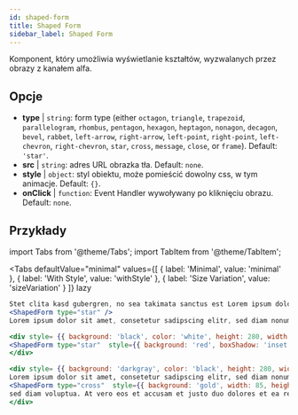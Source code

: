 ```yaml
---
id: shaped-form 
title: Shaped Form
sidebar_label: Shaped Form
---
```


Komponent, który umożliwia wyświetlanie kształtów, wyzwalanych przez obrazy z kanałem alfa.

## Opcje

* __type__ | `string`: form type (either `octagon`, `triangle`, `trapezoid`, `parallelogram`, `rhombus`, `pentagon`, `hexagon`, `heptagon`, `nonagon`, `decagon`, `bevel`, `rabbet`, `left-arrow`, `right-arrow`, `left-point`, `right-point`, `left-chevron`, `right-chevron`, `star`, `cross`, `message`, `close`, or `frame`). Default: `'star'`.
* __src__ | `string`: adres URL obrazka tła. Default: `none`.
* __style__ | `object`: styl obiektu, może pomieścić dowolny css, w tym animacje. Default: `{}`.
* __onClick__ | `function`: Event Handler wywoływany po kliknięciu obrazu. Default: `none`.


## Przykłady

import Tabs from '@theme/Tabs';
import TabItem from '@theme/TabItem';

<Tabs
    defaultValue="minimal"
    values={[
        { label: 'Minimal', value: 'minimal' },
        { label: 'With Style', value: 'withStyle' },
        { label: 'Size Variation', value: 'sizeVariation' }
    ]}
    lazy
>

<TabItem value="minimal">

```jsx live
Stet clita kasd gubergren, no sea takimata sanctus est Lorem ipsum dolor sit amet. 
<ShapedForm type="star" />
Lorem ipsum dolor sit amet, consetetur sadipscing elitr, sed diam nonumy eirmod tempor invidunt ut labore et dolore magna aliquyam erat, sed diam voluptua. At vero eos et accusam et justo duo dolores et ea rebum. Stet clita kasd gubergren, no sea takimata sanctus est Lorem ipsum dolor sit amet. Lorem ipsum dolor sit amet, consetetur sadipscing elitr, sed diam nonumy eirmod tempor invidunt ut labore et dolore magna aliquyam erat, sed diam voluptua. At vero eos et accusam et justo duo dolores et ea rebum. Lorem ipsum dolor sit amet, consetetur sadipscing elitr, sed diam nonumy eirmod tempor invidunt ut labore et dolore magna aliquyam erat, sed diam voluptua. At vero eos et accusam et justo duo dolores et ea rebum. Stet clita kasd gubergren, no sea takimata sanctus est Lorem ipsum dolor sit amet. Lorem ipsum dolor sit amet, consetetur sadipscing elitr, sed diam nonumy eirmod tempor invidunt ut labore et dolore magna aliquyam erat, sed diam voluptua. At vero eos et accusam et justo duo dolores et ea rebum. Stet clita kasd gubergren, no sea takimata sanctus est Lorem ipsum dolor sit amet.
```
</TabItem>

<TabItem value="withStyle">

```jsx live
<div style= {{ background: 'black', color: 'white', height: 280, width: 280}}>
<ShapedForm type="star"  style={{ background: 'red', boxShadow: 'inset 100px 88px 5px yellow'}}/>
</div>
```
</TabItem>

<TabItem value="SizeVariation">

```jsx live
<div style= {{ background: 'darkgray', color: 'black', height: 280, width: '100%'}}>
Lorem ipsum dolor sit amet, consetetur sadipscing elitr, sed diam nonumy eirmod tempor invidunt ut labore et dolore magna aliquyam erat, 
<ShapedForm type="cross"  style={{ background: 'gold', width: 85, height: 100, margin: 10, marginTop: 22 }}/>
sed diam voluptua. At vero eos et accusam et justo duo dolores et ea rebum. Stet clita kasd gubergren, no sea takimata sanctus est Lorem ipsum dolor sit amet. Lorem ipsum dolor sit amet, consetetur sadipscing elitr, sed diam nonumy eirmod tempor invidunt ut labore et dolore magna aliquyam erat, sed diam voluptua. At vero eos et accusam et justo duo dolores et ea rebum. Stet clita kasd gubergren, no sea takimata sanctus est Lorem ipsum dolor sit amet. sed diam voluptua. At vero eos et accusam et justo duo dolores et ea rebum. Stet clita kasd gubergren, no sea takimata sanctus est Lorem ipsum dolor sit amet. 
</div>
```
</TabItem>

</Tabs>
